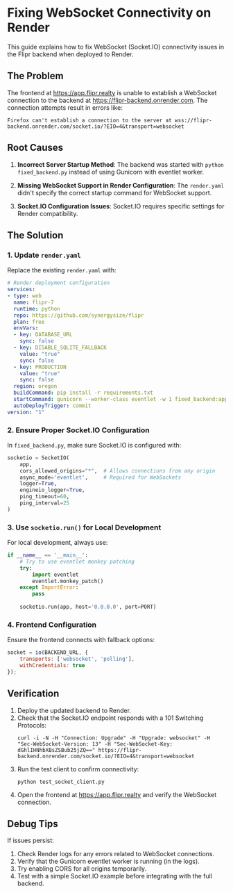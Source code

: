 # Fixing WebSocket Connectivity on Render

This guide explains how to fix WebSocket (Socket.IO) connectivity issues in the Flipr backend when deployed to Render.

## The Problem

The frontend at https://app.flipr.realty is unable to establish a WebSocket connection to the backend at https://flipr-backend.onrender.com. The connection attempts result in errors like:

```
Firefox can't establish a connection to the server at wss://flipr-backend.onrender.com/socket.io/?EIO=4&transport=websocket
```

## Root Causes

1. **Incorrect Server Startup Method**: The backend was started with `python fixed_backend.py` instead of using Gunicorn with eventlet worker.

2. **Missing WebSocket Support in Render Configuration**: The `render.yaml` didn't specify the correct startup command for WebSocket support.

3. **Socket.IO Configuration Issues**: Socket.IO requires specific settings for Render compatibility.

## The Solution

### 1. Update `render.yaml`

Replace the existing `render.yaml` with:

```yaml
# Render deployment configuration
services:
- type: web
  name: flipr-7
  runtime: python
  repo: https://github.com/synergysize/flipr
  plan: free
  envVars:
  - key: DATABASE_URL
    sync: false
  - key: DISABLE_SQLITE_FALLBACK
    value: "true"
    sync: false
  - key: PRODUCTION
    value: "true"
    sync: false
  region: oregon
  buildCommand: pip install -r requirements.txt
  startCommand: gunicorn --worker-class eventlet -w 1 fixed_backend:app
  autoDeployTrigger: commit
version: "1"
```

### 2. Ensure Proper Socket.IO Configuration

In `fixed_backend.py`, make sure Socket.IO is configured with:

```python
socketio = SocketIO(
    app, 
    cors_allowed_origins="*",  # Allows connections from any origin
    async_mode='eventlet',     # Required for WebSockets
    logger=True,
    engineio_logger=True,
    ping_timeout=60,
    ping_interval=25
)
```

### 3. Use `socketio.run()` for Local Development

For local development, always use:

```python
if __name__ == '__main__':
    # Try to use eventlet monkey patching
    try:
        import eventlet
        eventlet.monkey_patch()
    except ImportError:
        pass
        
    socketio.run(app, host='0.0.0.0', port=PORT)
```

### 4. Frontend Configuration

Ensure the frontend connects with fallback options:

```javascript
socket = io(BACKEND_URL, {
    transports: ['websocket', 'polling'],
    withCredentials: true 
});
```

## Verification

1. Deploy the updated backend to Render.
2. Check that the Socket.IO endpoint responds with a 101 Switching Protocols:
   ```
   curl -i -N -H "Connection: Upgrade" -H "Upgrade: websocket" -H "Sec-WebSocket-Version: 13" -H "Sec-WebSocket-Key: dGhlIHNhbXBsZSBub25jZQ==" https://flipr-backend.onrender.com/socket.io/?EIO=4&transport=websocket
   ```
3. Run the test client to confirm connectivity:
   ```
   python test_socket_client.py
   ```
4. Open the frontend at https://app.flipr.realty and verify the WebSocket connection.

## Debug Tips

If issues persist:

1. Check Render logs for any errors related to WebSocket connections.
2. Verify that the Gunicorn eventlet worker is running (in the logs).
3. Try enabling CORS for all origins temporarily.
4. Test with a simple Socket.IO example before integrating with the full backend.